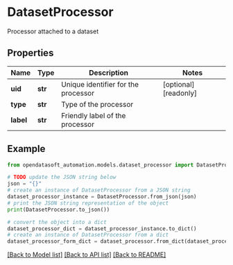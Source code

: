 # DatasetProcessor

Processor attached to a dataset

## Properties

Name | Type | Description | Notes
------------ | ------------- | ------------- | -------------
**uid** | **str** | Unique identifier for the processor | [optional] [readonly] 
**type** | **str** | Type of the processor | 
**label** | **str** | Friendly label of the processor | 

## Example

```python
from opendatasoft_automation.models.dataset_processor import DatasetProcessor

# TODO update the JSON string below
json = "{}"
# create an instance of DatasetProcessor from a JSON string
dataset_processor_instance = DatasetProcessor.from_json(json)
# print the JSON string representation of the object
print(DatasetProcessor.to_json())

# convert the object into a dict
dataset_processor_dict = dataset_processor_instance.to_dict()
# create an instance of DatasetProcessor from a dict
dataset_processor_form_dict = dataset_processor.from_dict(dataset_processor_dict)
```
[[Back to Model list]](../README.md#documentation-for-models) [[Back to API list]](../README.md#documentation-for-api-endpoints) [[Back to README]](../README.md)


